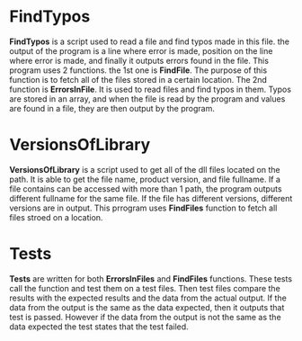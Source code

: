 # FindTypos
**FindTypos** is a script used to read a file and find typos made in this file. the output of the program is a line where error is made, position on the line where error is made, and finally it outputs errors found in the file. This program uses 2 functions. the 1st one is **FindFile**. The purpose of this function is to fetch all of the files stored in a certain location. The 2nd function is **ErrorsInFile**. It is used to read files and find typos in them. Typos are stored in an array, and when the file is read by the program and values are found in a file, they are then output by the program.   
# VersionsOfLibrary
**VersionsOfLibrary** is a script used to get all of the dll files located on the path. It is able to get the file name, product version, and file fullname. If a file contains can be accessed with more than 1 path, the program outputs different fullname for the same file. If the file has different versions, different versions are in output. This prrogram uses **FindFiles** function to fetch all files stroed on a location.

# Tests
**Tests** are written for both **ErrorsInFiles** and **FindFiles** functions. These tests call the function and test them on a test files. Then test files compare the results with the expected results and the data from the actual output. If the data from the output is the same as the data expected, then it outputs that test is passed. However if the data from the output is not the same as the data expected the test states that the test failed.    